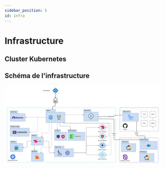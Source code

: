 ```yaml
---
sidebar_position: 5
id: infra
---
```


# Infrastructure

## Cluster Kubernetes

## Schéma de l'infrastructure

![Infra cloudcoding.png](./img/4_infra-1658071379181.png)
